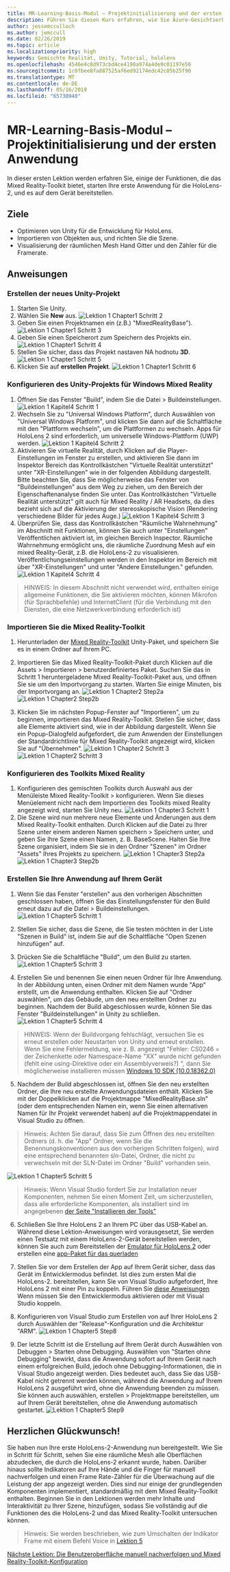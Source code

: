 ```yaml
---
title: MR-Learning-Basis-Modul – Projektinitialisierung und der ersten Anwendung
description: Führen Sie diesen Kurs erfahren, wie Sie Azure-Gesichtserkennung innerhalb einer mixed Reality-Anwendung zu implementieren.
author: jessemcculloch
ms.author: jemccull
ms.date: 02/26/2019
ms.topic: article
ms.localizationpriority: high
keywords: Gemischte Realität, Unity, Tutorial, hololens
ms.openlocfilehash: 4546e4c8d973cbd4ce4190a974a4de9c01197e56
ms.sourcegitcommit: 1c0fbee8fa887525af6ed92174edc42c05b25f90
ms.translationtype: MT
ms.contentlocale: de-DE
ms.lasthandoff: 05/16/2019
ms.locfileid: "65730940"
---
```

# <a name="mr-learning-base-module---project-initialization-and-first-application"></a>MR-Learning-Basis-Modul – Projektinitialisierung und der ersten Anwendung

In dieser ersten Lektion werden erfahren Sie, einige der Funktionen, die das Mixed Reality-Toolkit bietet, starten Ihre erste Anwendung für die HoloLens-2, und es auf dem Gerät bereitstellen.

## <a name="objectives"></a>Ziele

* Optimieren von Unity für die Entwicklung für HoloLens.
* Importieren von Objekten aus, und richten Sie die Szene.
* Visualisierung der räumlichen Mesh Hand Gitter und den Zähler für die Framerate.

## <a name="instructions"></a>Anweisungen

### <a name="create-new-unity-project"></a>Erstellen der neues Unity-Projekt

1. Starten Sie Unity.
2. Wählen Sie **New** aus.
![Lektion 1 Chapter1 Schritt 2](images/Lesson1Chapter1Step2.JPG)
3. Geben Sie einen Projektnamen ein (z.B.) "MixedRealityBase").
![Lektion 1 Chapter1 Schritt 3](images/Lesson1Chapter1Step3.JPG)
4. Geben Sie einen Speicherort zum Speichern des Projekts ein.
![Lektion 1 Chapter1 Schritt 4](images/Lesson1Chapter1Step4.JPG)
5. Stellen Sie sicher, dass das Projekt nastaven NA hodnotu **3D**.
![Lektion 1 Chapter1 Schritt 5](images/Lesson1Chapter1Step5.JPG)
6. Klicken Sie auf **erstellen Projekt**.
![Lektion 1 Chapter1 Schritt 6](images/Lesson1Chapter1Step6.JPG)

### <a name="configure-the-unity-project-for-windows-mixed-reality"></a>Konfigurieren des Unity-Projekts für Windows Mixed Reality

1. Öffnen Sie das Fenster "Build", indem Sie die Datei > Buildeinstellungen.
![Lektion 1 Kapitel4 Schritt 1](images/Lesson1Chapter4Step1.JPG)
2. Wechseln Sie zu "Universal Windows Platform", durch Auswählen von "Universal Windows Platform", und klicken Sie dann auf die Schaltfläche mit den "Plattform wechseln", um die Plattformen zu wechseln. Apps für HoloLens 2 sind erforderlich, um universelle Windows-Plattform (UWP) werden.
![Lektion 1 Kapitel4 Schritt 2](images/Lesson1Chapter4Step2.JPG)
3. Aktivieren Sie virtuelle Realität, durch Klicken auf die Player-Einstellungen im Fenster zu erstellen, und aktivieren Sie dann im Inspektor Bereich das Kontrollkästchen "Virtuelle Realität unterstützt" unter "XR-Einstellungen" wie in der folgenden Abbildung dargestellt. Bitte beachten Sie, dass Sie möglicherweise das Fenster von "Buildeinstellungen" aus dem Weg zu ziehen, um den Bereich der Eigenschaftenanalyse finden Sie unter. Das Kontrollkästchen "Virtuelle Realität unterstützt" gilt auch für Mixed Reality / AR Headsets, da dies bezieht sich auf die Aktivierung der stereoskopische Vision (Rendering verschiedene Bilder für jedes Auge.) ![Lektion 1 Kapitel4 Schritt 3](images/Lesson1Chapter4Step3.JPG)
4. Überprüfen Sie, dass das Kontrollkästchen "Räumliche Wahrnehmung" im Abschnitt mit Funktionen, können Sie auch unter "Einstellungen" Veröffentlichen aktiviert ist, im gleichen Bereich Inspector. Räumliche Wahrnehmung ermöglicht uns, die räumliche Zuordnung Mesh auf ein mixed Reality-Gerät, z.B. die HoloLens-2 zu visualisieren. Veröffentlichungseinstellungen werden in den Inspektor im Bereich mit über "XR-Einstellungen" und unter "Andere Einstellungen." gefunden.
![Lektion 1 Kapitel4 Schritt 4](images/Lesson1Chapter4Step4.JPG)

> HINWEIS: In diesem Abschnitt nicht verwendet wird, enthalten einige allgemeine Funktionen, die Sie aktivieren möchten, können Mikrofon (für Sprachbefehle) und InternetClient (für die Verbindung mit den Diensten, die eine Netzwerkverbindung erforderlich ist)

### <a name="import-the-mixed-reality-toolkit"></a>Importieren Sie die Mixed Reality-Toolkit

1. Herunterladen der [Mixed Reality-Toolkit](https://github.com/Microsoft/MixedRealityToolkit-Unity/releases/download/v2.0.0-RC1/Microsoft.MixedReality.Toolkit.Unity.Foundation-v2.0.0-RC1.unitypackage) Unity-Paket, und speichern Sie es in einem Ordner auf Ihrem PC.

2. Importieren Sie das Mixed Reality-Toolkit-Paket durch Klicken auf die Assets > Importieren > benutzerdefiniertes Paket. Suchen Sie das in Schritt 1 heruntergeladene Mixed Reality-Toolkit-Paket aus, und öffnen Sie sie um den Importvorgang zu starten. Warten Sie einige Minuten, bis der Importvorgang an.
    ![Lektion 1 Chapter2 Step2a](images/Lesson1Chapter2Step2a.JPG) ![Lektion 1 Chapter2 Step2b](images/Lesson1Chapter2Step2b.JPG)

3. Klicken Sie im nächsten Popup-Fenster auf "Importieren", um zu beginnen, importieren das Mixed Reality-Toolkit. Stellen Sie sicher, dass alle Elemente aktiviert sind, wie in der Abbildung dargestellt. Wenn Sie ein Popup-Dialogfeld aufgefordert, die zum Anwenden der Einstellungen der Standardrichtlinie für Mixed Reality-Toolkit angezeigt wird, klicken Sie auf "Übernehmen".
    ![Lektion 1 Chapter2 Schritt 3](images/Lesson1Chapter2Step3.JPG) ![Lektion 1 Chapter2 Schritt 3](images/Lesson1Chapter2Step3b.JPG)

### <a name="configure-the-mixed-reality-toolkit"></a>Konfigurieren des Toolkits Mixed Reality

1. Konfigurieren des gemischten Toolkits durch Auswahl aus der Menüleiste Mixed Reality-Toolkit > konfigurieren. Wenn Sie dieses Menüelement nicht nach dem Importieren des Toolkits mixed Reality angezeigt wird, starten Sie Unity neu.
![Lektion 1 Chapter3 Schritt 1](images/Lesson1Chapter3Step1.JPG)
2. Die Szene wird nun mehrere neue Elemente und Änderungen aus dem Mixed Reality-Toolkit enthalten. Durch Klicken auf die Datei zu Ihrer Szene unter einem anderen Namen speichern > Speichern unter, und geben Sie Ihre Szene einen Namen, z. B. BaseScene. Halten Sie Ihre Szene organisiert, indem Sie sie in den Ordner "Szenen" im Ordner "Assets" Ihres Projekts zu speichern.
![Lektion 1 Chapter3 Step2a](images/Lesson1Chapter3Step2a.JPG)
![Lektion 1 Chapter3 Step2b](images/Lesson1Chapter3Step2b.JPG)

### <a name="build-your-application-to-your-device"></a>Erstellen Sie Ihre Anwendung auf Ihrem Gerät

1. Wenn Sie das Fenster "erstellen" aus den vorherigen Abschnitten geschlossen haben, öffnen Sie das Einstellungsfenster für den Build erneut dazu auf die Datei > Buildeinstellungen.
    ![Lektion 1 Chapter5 Schritt 1](images/Lesson1Chapter5Step1.JPG)

2. Stellen Sie sicher, dass die Szene, die Sie testen möchten in der Liste "Szenen in Build" ist, indem Sie auf die Schaltfläche "Open Szenen hinzufügen" auf.

3. Drücken Sie die Schaltfläche "Build", um den Build zu starten.
    ![Lektion 1 Chapter5 Schritt 3](images/Lesson1Chapter5Step3.JPG)

4. Erstellen Sie und benennen Sie einen neuen Ordner für Ihre Anwendung. In der Abbildung unten, einen Ordner mit dem Namen wurde "App" erstellt, um die Anwendung enthalten. Klicken Sie auf "Ordner auswählen", um das Gebäude, um den neu erstellten Ordner zu beginnen. Nachdem der Build abgeschlossen wurde, können Sie das Fenster "Buildeinstellungen" in Unity zu schließen. 
    ![Lektion 1 Chapter5 Schritt 4](images/Lesson1Chapter5Step4.JPG)

  > HINWEIS: Wenn der Buildvorgang fehlschlägt, versuchen Sie es erneut erstellen oder Neustarten von Unity und erneut erstellen. Wenn Sie eine Fehlermeldung, wie z. B. angezeigt "Fehler: CS0246 = der Zeichenkette oder Namespace-Name "XX" wurde nicht gefunden (fehlt eine using-Direktive oder ein Assemblyverweis?) ", dann Sie möglicherweise installieren müssen [Windows 10 SDK (10.0.18362.0)](<https://developer.microsoft.com/en-us/windows/downloads/windows-10-sdk>)
  >

5. Nachdem der Build abgeschlossen ist, öffnen Sie den neu erstellten Ordner, die Ihre neu erstellte Anwendungsdateien enthält. Klicken Sie mit der Doppelklicken auf die Projektmappe "MixedRealityBase.sln" (oder dem entsprechenden Namen ein, wenn Sie einen alternativen Namen für Ihr Projekt verwendet haben) auf die Projektmappendatei in Visual Studio zu öffnen.

  > Hinweis: Achten Sie darauf, dass Sie zum Öffnen des neu erstellten Ordners (d. h. die "App" Ordner, wenn Sie die Benennungskonventionen aus den vorherigen Schritten folgen), wird eine entsprechend benannten sln-Datei, Ordner, die nicht zu verwechseln mit der SLN-Datei im Ordner "Build" vorhanden sein. 

![Lektion 1 Chapter5 Schritt 5](images/Lesson1Chapter5Step5.JPG)

  > Hinweis: Wenn Visual Studio fordert Sie zur Installation neuer Komponenten, nehmen Sie einen Moment Zeit, um sicherzustellen, dass alle erforderliche Komponenten, als installiert sind im angegebenen [der Seite "Installieren der Tools"](install-the-tools.md)

6. Schließen Sie Ihre HoloLens 2 an Ihrem PC über das USB-Kabel an. Während diese Lektion-Anweisungen wird vorausgesetzt, Sie werden einen Testsatz mit einem HoloLens-2-Gerät bereitstellen werden, können Sie auch zum Bereitstellen der [Emulator für HoloLens 2](using-the-hololens-emulator.md) oder erstellen eine [app-Paket für das querladen](<https://docs.microsoft.com/en-us/windows/uwp/packaging/packaging-uwp-apps>)

7. Stellen Sie vor dem Erstellen der App auf Ihrem Gerät sicher, dass das Gerät im Entwicklermodus befindet. Ist dies zum ersten Mal die HoloLens-2. bereitstellen, kann Sie von Visual Studio aufgefordert, Ihre HoloLens 2 mit einer Pin zu koppeln. Führen Sie [diese Anweisungen](https://docs.microsoft.com/en-us/windows/mixed-reality/using-visual-studio) Wenn müssen Sie den Entwicklermodus aktivieren oder mit Visual Studio koppeln.

8. Konfigurieren von Visual Studio zum Erstellen von auf Ihrer HoloLens 2 durch Auswählen der "Release"-Konfiguration und die Architektur "ARM".
    ![Lektion 1 Chapter5 Step8](images/Lesson1Chapter5Step8.JPG)

9. Der letzte Schritt ist die Erstellung auf Ihrem Gerät durch Auswählen von Debuggen > Starten ohne Debugging. Auswählen von "Starten ohne Debugging" bewirkt, dass die Anwendung sofort auf Ihrem Gerät nach einem erfolgreichen Build, jedoch ohne Debugging-Informationen, die in Visual Studio angezeigt werden. Dies bedeutet auch, dass Sie das USB-Kabel nicht getrennt werden können, während die Anwendung auf Ihrem HoloLens 2 ausgeführt wird, ohne die Anwendung beenden zu müssen. Sie können auch auswählen, erstellen > Projektmappe bereitstellen, um auf Ihrem Gerät bereitstellen, ohne die Anwendung automatisch gestartet.
    ![Lektion 1 Chapter5 Step9](images/Lesson1Chapter5Step9.JPG)

## <a name="congratulations"></a>Herzlichen Glückwunsch!

Sie haben nun Ihre erste HoloLens-2-Anwendung nun bereitgestellt. Wie Sie in Schritt für Schritt, sehen Sie eine räumliche Mesh alle Oberflächen abzudecken, die durch die HoloLens-2 erkannt wurde, haben. Darüber hinaus sollte Indikatoren auf Ihre Hände und die Finger für manuell nachverfolgen und einen Frame Rate-Zähler für die Überwachung auf die Leistung der app angezeigt werden. Dies sind nur einige der grundlegenden Komponenten implementiert, standardmäßig mit dem Mixed Reality-Toolkit enthalten. Beginnen Sie in den Lektionen werden mehr Inhalte und Interaktivität zu Ihrer Szene, hinzufügen, sodass Sie vollständig auf die Funktionen des die HoloLens-2 und das Mixed Reality-Toolkit untersuchen können.

>Hinweis: Sie werden beschrieben, wie zum Umschalten der Indikator Frame mit einem Befehl Voice in [Lektion 5](mrlearning-base-ch5.md)

[Nächste Lektion: Die Benutzeroberfläche manuell nachverfolgen und Mixed Reality-Toolkit-Konfiguration](mrlearning-base-ch2.md)
